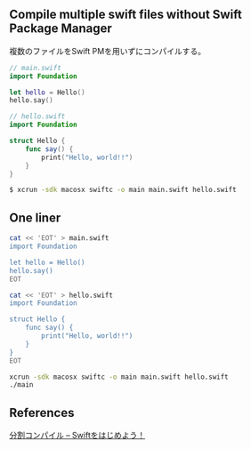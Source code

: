 ## Compile multiple swift files without Swift Package Manager

複数のファイルをSwift PMを用いずにコンパイルする。

```swift
// main.swift
import Foundation

let hello = Hello()
hello.say()
```

```swift
// hello.swift
import Foundation

struct Hello {
    func say() {
        print("Hello, world!!")
    }
}
```

```sh
$ xcrun -sdk macosx swiftc -o main main.swift hello.swift
```

## One liner

```sh
cat << 'EOT' > main.swift
import Foundation

let hello = Hello()
hello.say()
EOT

cat << 'EOT' > hello.swift
import Foundation

struct Hello {
    func say() {
        print("Hello, world!!")
    }
}
EOT

xcrun -sdk macosx swiftc -o main main.swift hello.swift
./main
```

## References

[分割コンパイル – Swiftをはじめよう！](https://www.beginning-swift.com/compile-separate-source)
